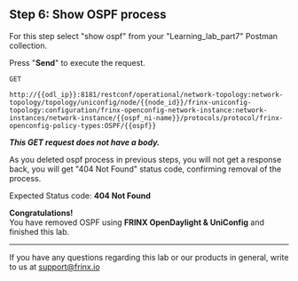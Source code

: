## Step 6: Show OSPF process

For this step select "show ospf" from your "Learning_lab_part7" Postman collection.

Press "**Send**" to execute the request.

```
GET

http://{{odl_ip}}:8181/restconf/operational/network-topology:network-topology/topology/uniconfig/node/{{node_id}}/frinx-uniconfig-topology:configuration/frinx-openconfig-network-instance:network-instances/network-instance/{{ospf_ni-name}}/protocols/protocol/frinx-openconfig-policy-types:OSPF/{{ospf}}
```
***This GET request does not have a body.***

As you deleted ospf process in previous steps, you will not get a response back, you will get "404 Not Found" status code, confirming removal of the process.

Expected Status code: **404 Not Found**

**Congratulations!** <br>
You have removed OSPF using **FRINX OpenDaylight & UniConfig** and finished this lab.

---
If you have any questions regarding this lab or our products in general, write to us at [support@frinx.io](mailto:support@frinx.io)